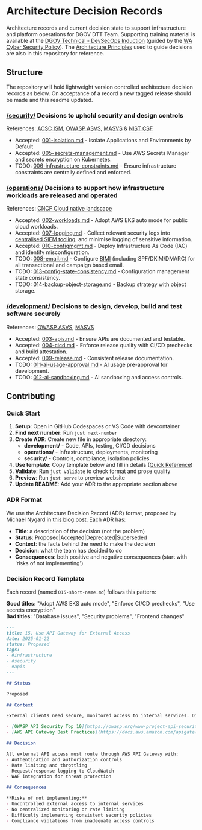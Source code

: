 # Architecture Decision Records

Architecture records and current decision state to support infrastructure and platform operations for DGOV DTT Team. Supporting training material is available at the [DGOV Technical - DevSecOps Induction](https://soc.cyber.wa.gov.au/training/devsecops-induction/) (guided by the [WA Cyber Security Policy](https://www.wa.gov.au/government/publications/2024-wa-government-cyber-security-policy)). The [Architecture Principles](./architecture-principles.md) used to guide decisions are also in this repository for reference.

## Structure

The repository will hold lightweight version controlled architecture decision records as below. On acceptance of a record a new tagged release should be made and this readme updated.

### [/security/](/security/) Decisions to uphold security and design controls

References: [ACSC ISM](https://www.cyber.gov.au/resources-business-and-government/essential-cyber-security/ism), [OWASP ASVS](https://owasp.org/www-project-application-security-verification-standard/), [MASVS](https://mas.owasp.org/MASVS/) & [NIST CSF](https://www.nist.gov/cyberframework)

- Accepted: [001-isolation.md](security/001-isolation.md) - Isolate Applications and Environments by Default
- Accepted: [005-secrets-management.md](security/005-secrets-management.md) - Use AWS Secrets Manager and secrets encryption on Kubernetes.
- TODO: [006-infrastructure-constraints.md](security/006-infrastructure-constraints.md) - Ensure infrastructure constraints are centrally defined and enforced.

### [/operations/](/operations/) Decisions to support how infrastructure workloads are released and operated

References: [CNCF Cloud native landscape](https://landscape.cncf.io/)

- Accepted: [002-workloads.md](operations/002-workloads.md) - Adopt AWS EKS auto mode for public cloud workloads.
- Accepted: [007-logging.md](operations/007-logging.md) - Collect relevant security logs into [centralised SIEM tooling](https://soc.cyber.wa.gov.au/onboarding/sentinel-guidance/), and minimise logging of sensitive information.
- Accepted: [010-configmgmt.md](operations/010-configmgmt.md) - Deploy Infrastructure As Code (IAC) and identify misconfiguration.
- TODO: [008-email.md](operations/008-email.md) - Configure [BIMI](https://bimigroup.org) (including SPF/DKIM/DMARC) for all transactional and campaign based email.
- TODO: [013-config-state-consistency.md](operations/013-config-state-consistency.md) - Configuration management state consistency.
- TODO: [014-backup-object-storage.md](operations/014-backup-object-storage.md) - Backup strategy with object storage.

### [/development/](/development/) Decisions to design, develop, build and test software securely

References: [OWASP ASVS](https://owasp.org/www-project-application-security-verification-standard/), [MASVS](https://mas.owasp.org/MASVS/)

- Accepted: [003-apis.md](development/003-apis.md) - Ensure APIs are documented and testable.
- Accepted: [004-cicd.md](development/004-cicd.md) - Enforce release quality with CI/CD prechecks and build attestation.
- Accepted: [009-release.md](development/009-release.md) - Consistent release documentation.
- TODO: [011-ai-usage-approval.md](development/011-ai-usage-approval.md) - AI usage pre-approval for development.
- TODO: [012-ai-sandboxing.md](development/012-ai-sandboxing.md) - AI sandboxing and access controls.

## Contributing

### Quick Start

1. **Setup**: Open in GitHub Codespaces or VS Code with devcontainer
2. **Find next number**: Run `just next-number`
3. **Create ADR**: Create new file in appropriate directory:
   - **development/** - Code, APIs, testing, CI/CD decisions
   - **operations/** - Infrastructure, deployments, monitoring
   - **security/** - Controls, compliance, isolation policies
4. **Use template**: Copy template below and fill in details ([Quick Reference](CONTRIBUTING.md))
5. **Validate**: Run `just validate` to check format and prose quality
6. **Preview**: Run `just serve` to preview website
7. **Update README**: Add your ADR to the appropriate section above

### ADR Format

We use the Architecture Decision Record (ADR) format, proposed by Michael Nygard in [this blog post](https://cognitect.com/blog/2011/11/15/documenting-architecture-decisions). Each ADR has:

-   **Title**: a description of the decision (not the problem)
-   **Status**: Proposed|Accepted|Deprecated|Superseded
-   **Context**: the facts behind the need to make the decision
-   **Decision**: what the team has decided to do
-   **Consequences**: both positive and negative consequences (start with 'risks of not implementing')

### Decision Record Template

Each record (named `015-short-name.md`) follows this pattern:

**Good titles:** "Adopt AWS EKS auto mode", "Enforce CI/CD prechecks", "Use secrets encryption"  
**Bad titles:** "Database issues", "Security problems", "Frontend changes"

```markdown
---
title: 15. Use API Gateway for External Access
date: 2025-01-22
status: Proposed
tags:
- #infrastructure
- #security
- #apis
---

## Status

Proposed

## Context

External clients need secure, monitored access to internal services. Direct service exposure creates security risks and lacks centralized logging/rate limiting.

- [OWASP API Security Top 10](https://owasp.org/www-project-api-security/)
- [AWS API Gateway Best Practices](https://docs.aws.amazon.com/apigateway/)

## Decision

All external API access must route through AWS API Gateway with:
- Authentication and authorization controls
- Rate limiting and throttling
- Request/response logging to CloudWatch
- WAF integration for threat protection

## Consequences

**Risks of not implementing:**
- Uncontrolled external access to internal services
- No centralized monitoring or rate limiting
- Difficulty implementing consistent security policies
- Compliance violations from inadequate access controls
```

